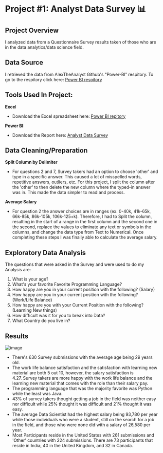 # Project #1: Analyst Data Survey 📊

## Project Overview
I analyzed data from a Questionnaire Survey results taken of those who are in the data analytics/data science field. 

## Data Source
I retrieved the data from AlexTheAnalyst Github's "Power-BI" respitory. To go to the respitory click here: [Power BI respitory](https://github.com/AlexTheAnalyst/Power-BI)


## Tools Used In Project:
**Excel** 
  - Download the Excel spreadsheet here: [Power BI repitory](https://github.com/AlexTheAnalyst/Power-BI)

**Power BI**
  - Download the Report here: [Analyst Data Survey](https://github.com/gigimontes/PowerBI-Projects/blob/main/Data%20Survey%20Project.pbix)  

## Data Cleaning/Preparation

**Split Column by Delimiter** 
 - For questions 2 and 7, Survey takers had an option to choose 'other' and type in a specific answer. This caused a lot of misspelled words, repetitive answers, outliers, etc. For this project, I split the column after the 'other' to then delete the new column where the typed-in answer was in. This made the data simpler to read and process.

**Average Salary**
  - For question 2 the answer choices are in ranges (ex. 0-40k, 41k-65k, 66k-85k, 86k-105k, 106k-125+k). Therefore, I had to Split the column, resulting in the start of a range in the first column and the second one in the second, replace the values to eliminate any text or symbols in the columns, and change the data type from Text to Numerical. Once completing these steps I was finally able to calculate the average salary.

## Exploratory Data Analysis
The questions that were asked in the Survey and were used to do my Analysis are:

  1. What is your age?
  2. What's your favorite Favorite Programming Language?
  3. How happy are you in your current position with the following? (Salary)
  4. How happy are you in your current position with the following? (Work/Life Balance)
  5. How happy are you with your Current Position with the following? (Learning New things)
  6. How difficult was it for you to break into Data?
  7. What Country do you live in? 

## Results

![image](https://github.com/gigimontes/PowerBI-Projects/assets/143570053/17d09171-9a9a-4448-94d7-d056e70c49cd)

  - There's 630 Survey submissions with the average age being 29 years old.
  - The work life balance satisfaction and the satisfaction with learning 
    new material are both 5 out 10, however, the salary satisfaction is     
    4.27. Survey takers are more happy with the work life balance and the 
    learning new material that comes with the role than their salary pay.
  - The programming language that was the majority favorite was Python     
    while the least was Java.
  - 43% of survey takers thought getting a job in the field was neither 
    easy nor difficult while 25% thought it was difficult and 21% thought 
    it was easy.
  - The average Data Scientist had the highest salary being 93,780 per year 
    while those individuals who were a student, still on the search for a 
    job in the field, and those who were none did with a salary of 26,580 
    per year.
  - Most Participants reside in the United States with 261 submissions and 'Other' countries with 224 submissions. There are 73 participants that reside in India, 
    40 in the United Kingdom, and 32 in Canada.



